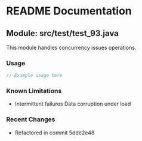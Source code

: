 # README Documentation

## Module: src/test/test_93.java

This module handles concurrency issues operations.

### Usage

```java
// Example usage here
```

### Known Limitations

- Intermittent failures Data corruption under load

### Recent Changes

- Refactored in commit 5dde2e48
